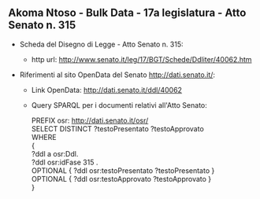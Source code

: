 ## Akoma Ntoso - Bulk Data - 17a legislatura - Atto Senato n. 315 ##

* Scheda del Disegno di Legge - Atto Senato n. 315:
	* http url: http://www.senato.it/leg/17/BGT/Schede/Ddliter/40062.htm

* Riferimenti al sito OpenData del Senato http://dati.senato.it/:
	* Link OpenData: http://dati.senato.it/ddl/40062
	* Query SPARQL per i documenti relativi all'Atto Senato:

        PREFIX osr: <http://dati.senato.it/osr/>  
		SELECT DISTINCT ?testoPresentato ?testoApprovato  
		WHERE  
		{  
		    ?ddl a osr:Ddl.  
		    ?ddl osr:idFase 315 .  
		    OPTIONAL { ?ddl osr:testoPresentato ?testoPresentato }  
		    OPTIONAL { ?ddl osr:testoApprovato ?testoApprovato }  
		}
		
